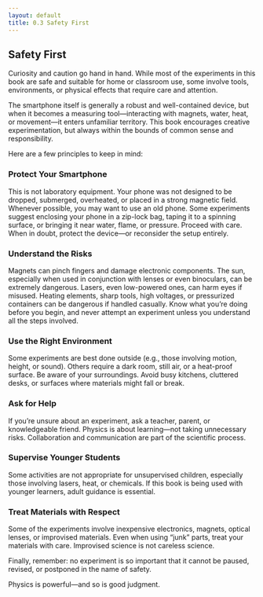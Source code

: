 ```yaml
---
layout: default
title: 0.3 Safety First
---
```


## Safety First

Curiosity and caution go hand in hand. While most of the experiments in this book are safe and suitable for home or classroom use, some involve tools, environments, or physical effects that require care and attention.

The smartphone itself is generally a robust and well-contained device, but when it becomes a measuring tool—interacting with magnets, water, heat, or movement—it enters unfamiliar territory. This book encourages creative experimentation, but always within the bounds of common sense and responsibility.

Here are a few principles to keep in mind:

### Protect Your Smartphone

This is not laboratory equipment. Your phone was not designed to be dropped, submerged, overheated, or placed in a strong magnetic field. Whenever possible, you may want to use an old phone. Some experiments suggest enclosing your phone in a zip-lock bag, taping it to a spinning surface, or bringing it near water, flame, or pressure. Proceed with care. When in doubt, protect the device—or reconsider the setup entirely.

### Understand the Risks

Magnets can pinch fingers and damage electronic components. The sun, especially when used in conjunction with lenses or even binoculars, can be extremely dangerous. Lasers, even low-powered ones, can harm eyes if misused. Heating elements, sharp tools, high voltages, or pressurized containers can be dangerous if handled casually. Know what you’re doing before you begin, and never attempt an experiment unless you understand all the steps involved.

### Use the Right Environment

Some experiments are best done outside (e.g., those involving motion, height, or sound). Others require a dark room, still air, or a heat-proof surface. Be aware of your surroundings. Avoid busy kitchens, cluttered desks, or surfaces where materials might fall or break.

### Ask for Help

If you’re unsure about an experiment, ask a teacher, parent, or knowledgeable friend. Physics is about learning—not taking unnecessary risks. Collaboration and communication are part of the scientific process.

### Supervise Younger Students

Some activities are not appropriate for unsupervised children, especially those involving lasers, heat, or chemicals. If this book is being used with younger learners, adult guidance is essential.

### Treat Materials with Respect

Some of the experiments involve inexpensive electronics, magnets, optical lenses, or improvised materials. Even when using “junk” parts, treat your materials with care. Improvised science is not careless science.

Finally, remember: no experiment is so important that it cannot be paused, revised, or postponed in the name of safety.

Physics is powerful—and so is good judgment.

